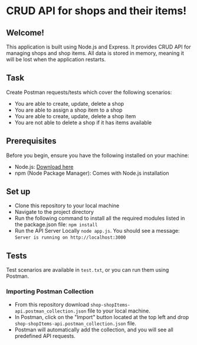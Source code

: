 
# CRUD API for shops and their items!

## Welcome!

This application is built using Node.js and Express. It provides CRUD API for managing shops and shop items. All data is stored in memory, meaning it will be lost when the application restarts.
 
## Task

Create Postman requests/tests which cover the following scenarios:

- You are able to create, update, delete a shop
- You are able to assign a shop item to a shop
- You are able to create, update, delete a shop item
- You are not able to delete a shop if it has items available

## Prerequisites

Before you begin, ensure you have the following installed on your machine:

- Node.js: [Download here](https://nodejs.org/)
- npm (Node Package Manager): Comes with Node.js installation

## Set up

- Clone this repository to your local machine
- Navigate to the project directory
- Run the following command to install all the required modules listed in the package.json file: `npm install` 
- Run the API Server Locally `node app.js`. You should see a message: `Server is running on http://localhost:3000`

## Tests

Test scenarios are available in `test.txt`, or you can run them using Postman.

### Importing Postman Collection

- From this repository download `shop-shopItems-api.postman_collection.json` file to your local machine.
- In Postman, click on the "Import" button located at the top left and drop `shop-shopItems-api.postman_collection.json` file.
- Postman will automatically add the collection, and you will see all predefined API requests.
